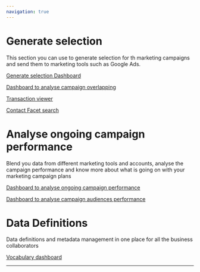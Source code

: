 ```yaml
---
navigation: true
---
```


# Generate selection

This section you can use to generate selection for th marketing campaigns and send them to marketing tools such as Google Ads.

[Generate selection Dashboard](https://crystalloids.eu.looker.com/dashboards/56)

[Dashboard to analyse campaign overlapping]()

[Transaction viewer]()

[Contact Facet search]()

# Analyse ongoing campaign performance

Blend you data from different marketing tools and accounts, analyse the campaign performance and know more about what is going on with your marketing campaign plans

[Dashboard to analyse ongoing campaign performance](https://crystalloids.eu.looker.com/dashboards/64)

[Dashboard to analyse campaign audiences performance]()

# Data Definitions

Data definitions and metadata management in one place for all the business collaborators

[Vocabulary dashboard](https://crystalloids.eu.looker.com/dashboards/58)

---
